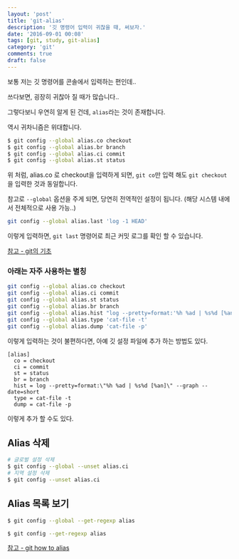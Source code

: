 ```yaml
---
layout: 'post'
title: 'git-alias'
description: '깃 명령어 입력이 귀찮을 때, 써보자.'
date: '2016-09-01 00:08'
tags: [git, study, git-alias]
category: 'git'
comments: true
draft: false
---
```


보통 저는 깃 명령어를 콘솔에서 입력하는 편인데..

쓰다보면, 굉장히 귀찮아 질 때가 많습니다..

그렇다보니 우연히 알게 된 건데, `alias`라는 것이 존재합니다.

역시 귀차니즘은 위대합니다.

```bash
$ git config --global alias.co checkout
$ git config --global alias.br branch
$ git config --global alias.ci commit
$ git config --global alias.st status
```

위 처럼, alias.co 로 checkout을 입력하게 되면, `git co`만 입력 해도 `git checkout`을 입력한 것과 동일합니다.

참고로 `--global` 옵션을 주게 되면, 당연히 전역적인 설정이 됩니다. (해당 시스템 내에서 전체적으로 사용 가능..)

```bash
git config --global alias.last 'log -1 HEAD'
```

이렇게 입력하면, `git last` 명령어로 최근 커밋 로그를 확인 할 수 있습니다.

[참고 - git의 기초](https://git-scm.com/book/ko/v2/Git%EC%9D%98-%EA%B8%B0%EC%B4%88-Git-Alias)

### 아래는 자주 사용하는 별칭

```bash
git config --global alias.co checkout
git config --global alias.ci commit
git config --global alias.st status
git config --global alias.br branch
git config --global alias.hist "log --pretty=format:'%h %ad | %s%d [%an]' --graph --date=short"
git config --global alias.type 'cat-file -t'
git config --global alias.dump 'cat-file -p'
```

이렇게 입력하는 것이 불편하다면, 아예 깃 설정 파일에 추가 하는 방법도 있다.

```text
[alias]
  co = checkout
  ci = commit
  st = status
  br = branch
  hist = log --pretty=format:\"%h %ad | %s%d [%an]\" --graph --date=short
  type = cat-file -t
  dump = cat-file -p
```

이렇게 추가 할 수도 있다.

## Alias 삭제

```bash
# 글로벌 설정 삭제
$ git config --global --unset alias.ci
# 지역 설정 삭제
$ git config --unset alias.ci
```

## Alias 목록 보기

```bash
$ git config --global --get-regexp alias

$ git config --get-regexp alias
```

[참고 - git how to alias](https://githowto.com/aliases)
